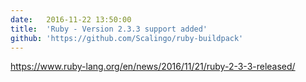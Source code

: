 ```yaml
---
date:	2016-11-22 13:50:00
title:	'Ruby - Version 2.3.3 support added'
github: 'https://github.com/Scalingo/ruby-buildpack'
---
```


https://www.ruby-lang.org/en/news/2016/11/21/ruby-2-3-3-released/
